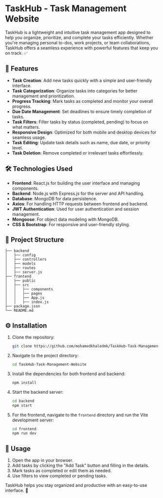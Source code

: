 # TaskHub - Task Management Website
TaskHub is a lightweight and intuitive task management app designed to help you organize, prioritize, and complete your tasks efficiently. Whether you're managing personal to-dos, work projects, or team collaborations, TaskHub offers a seamless experience with powerful features that keep you on track. ✅

## 🌟 Features
- **Task Creation**: Add new tasks quickly with a simple and user-friendly interface.
- **Task Categorization**: Organize tasks into categories for better management and prioritization.
- **Progress Tracking**: Mark tasks as completed and monitor your overall progress.
- **Due Date Management**: Set deadlines to ensure timely completion of tasks.
- **Task Filters**: Filter tasks by status (completed, pending) to focus on what matters.
- **Responsive Design**: Optimized for both mobile and desktop devices for seamless usage.
- **Task Editing**: Update task details such as name, due date, or priority level.
- **Task Deletion**: Remove completed or irrelevant tasks effortlessly.

## 🛠️ Technologies Used
- **Frontend**: React.js for building the user interface and managing components.
- **Backend**: Node.js with Express.js for the server and API handling.
- **Database**: MongoDB for data persistence.
- **Axios**: For handling HTTP requests between frontend and backend.
- **JWT Authentication**: Used for user authentication and session management.
- **Mongoose**: For object data modeling with MongoDB.
- **CSS & Bootstrap**: For responsive and user-friendly styling.

## 📁 Project Structure

```
├── backend
│   ├── config
│   ├── controllers
│   ├── models
│   ├── routes
│   ├── server.js
├── frontend
│   ├── public
│   ├── src
│   │   ├── components
│   │   ├── pages
│   │   ├── App.js
│   │   ├── index.js
├── package.json
└── README.md
```

## ⚙️ Installation

1. Clone the repository:
   ```bash
   git clone https://github.com/mohamedkhaledmk/TaskHub-Task-Management-Website.git
   ```

2. Navigate to the project directory:
   ```bash
   cd TaskHub-Task-Management-Website
   ```

3. Install the dependencies for both frontend and backend:
   ```bash
   npm install
   ```

4. Start the backend server:
   ```bash
   cd backend
   npm start
   ```

5. For the frontend, navigate to the `frontend` directory and run the Vite development server:
   ```bash
   cd frontend
   npm run dev
   ```

## 🎯 Usage
1. Open the app in your browser.
2. Add tasks by clicking the "Add Task" button and filling in the details.
3. Mark tasks as completed or edit them as needed.
4. Use filters to view completed or pending tasks.

TaskHub helps you stay organized and productive with an easy-to-use interface. 🚀
